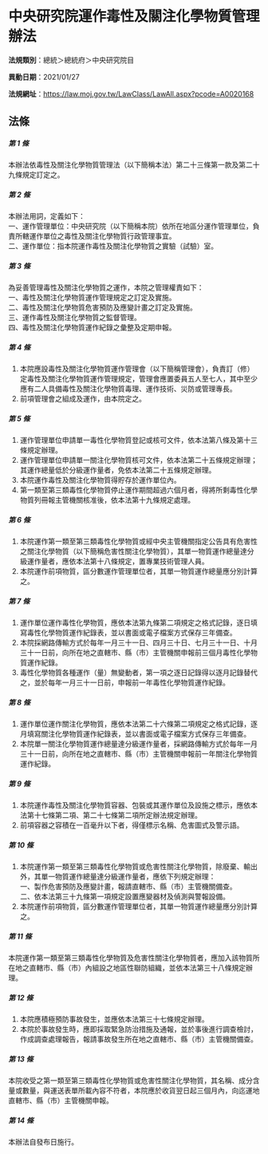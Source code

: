 # 中央研究院運作毒性及關注化學物質管理辦法

**法規類別**：總統＞總統府＞中央研究院目

**異動日期**：2021/01/27  

**法規網址**：https://law.moj.gov.tw/LawClass/LawAll.aspx?pcode=A0020168





## 法條
##### 第 1 條
本辦法依毒性及關注化學物質管理法（以下簡稱本法）第二十三條第一款及第二十九條規定訂定之。

##### 第 2 條
本辦法用詞，定義如下：  
一、運作管理單位：中央研究院（以下簡稱本院）依所在地區分運作管理單位，負責所轄運作單位之毒性及關注化學物質行政管理事宜。  
二、運作單位：指本院運作毒性及關注化學物質之實驗（試驗）室。  

##### 第 3 條
為妥善管理毒性及關注化學物質之運作，本院之管理權責如下：  
一、毒性及關注化學物質運作管理規定之訂定及實施。  
二、毒性及關注化學物質危害預防及應變計畫之訂定及實施。  
三、運作毒性及關注化學物質之監督管理。  
四、毒性及關注化學物質運作紀錄之彙整及定期申報。  

##### 第 4 條
1. 本院應設毒性及關注化學物質運作管理會（以下簡稱管理會），負責訂（修）定毒性及關注化學物質運作管理規定，管理會應置委員五人至七人，其中至少應有二人具備毒性及關注化學物質毒理、運作技術、災防或管理專長。
1. 前項管理會之組成及運作，由本院定之。

##### 第 5 條
1. 運作管理單位申請單一毒性化學物質登記或核可文件，依本法第八條及第十三條規定辦理。
1. 運作管理單位申請單一關注化學物質核可文件，依本法第二十五條規定辦理；其運作總量低於分級運作量者，免依本法第二十五條規定辦理。
1. 本院運作毒性及關注化學物質得貯存於運作單位內。
1. 第一類至第三類毒性化學物質停止運作期間超過六個月者，得將所剩毒性化學物質列冊報主管機關核准後，依本法第十九條規定處理。

##### 第 6 條
1. 本院運作第一類至第三類毒性化學物質或經中央主管機關指定公告具有危害性之關注化學物質（以下簡稱危害性關注化學物質），其單一物質運作總量達分級運作量者，應依本法第十八條規定，置專業技術管理人員。
1. 本院運作前項物質，區分數運作管理單位者，其單一物質運作總量應分別計算之。

##### 第 7 條
1. 運作單位運作毒性化學物質，應依本法第九條第二項規定之格式記錄，逐日填寫毒性化學物質運作紀錄表，並以書面或電子檔案方式保存三年備查。
1. 本院採網路傳輸方式於每年一月三十一日、四月三十日、七月三十一日、十月三十一日前，向所在地之直轄市、縣（市）主管機關申報前三個月毒性化學物質運作紀錄。
1. 毒性化學物質各種運作（量）無變動者，第一項之逐日記錄得以逐月記錄替代之，並於每年一月三十一日前，申報前一年毒性化學物質運作紀錄。

##### 第 8 條
1. 運作單位運作關注化學物質，應依本法第二十六條第二項規定之格式記錄，逐月填寫關注化學物質運作紀錄表，並以書面或電子檔案方式保存三年備查。
1. 本院單一關注化學物質運作總量達分級運作量者，採網路傳輸方式於每年一月三十一日前，向所在地之直轄市、縣（市）主管機關申報前一年關注化學物質運作紀錄。

##### 第 9 條
1. 本院運作毒性及關注化學物質容器、包裝或其運作單位及設施之標示，應依本法第十七條第二項、第二十七條第二項所定辦法規定辦理。
1. 前項容器之容積在一百毫升以下者，得僅標示名稱、危害圖式及警示語。

##### 第 10 條
1. 本院運作第一類至第三類毒性化學物質或危害性關注化學物質，除廢棄、輸出外，其單一物質運作總量達分級運作量者，應依下列規定辦理：  
一、製作危害預防及應變計畫，報請直轄市、縣（市）主管機關備查。  
二、依本法第三十九條第一項規定設置應變器材及偵測與警報設備。
1. 本院運作前項物質，區分數運作管理單位者，其單一物質運作總量應分別計算之。

##### 第 11 條
本院運作第一類至第三類毒性化學物質及危害性關注化學物質者，應加入該物質所在地之直轄市、縣（市）內組設之地區性聯防組織，並依本法第三十八條規定辦理。

##### 第 12 條
1. 本院應積極預防事故發生，並應依本法第三十七條規定辦理。
1. 本院於事故發生時，應即採取緊急防治措施及通報，並於事後進行調查檢討，作成調查處理報告，報請事故發生所在地之直轄市、縣（市）主管機關備查。

##### 第 13 條
本院收受之第一類至第三類毒性化學物質或危害性關注化學物質，其名稱、成分含量或數量，與運送表單所載內容不符者，本院應於收貨翌日起三個月內，向迄運地直轄市、縣（市）主管機關申報。

##### 第 14 條
本辦法自發布日施行。


